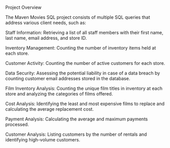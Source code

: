 Project Overview

The Maven Movies SQL project consists of multiple SQL queries that address various client needs, such as:



Staff Information: Retrieving a list of all staff members with their first name, last name, email address, and store ID.


Inventory Management: Counting the number of inventory items held at each store.


Customer Activity: Counting the number of active customers for each store.


Data Security: Assessing the potential liability in case of a data breach by counting customer email addresses stored in the database.


Film Inventory Analysis: Counting the unique film titles in inventory at each store and analyzing the categories of films offered.


Cost Analysis: Identifying the least and most expensive films to replace and calculating the average replacement cost.


Payment Analysis: Calculating the average and maximum payments processed.


Customer Analysis: Listing customers by the number of rentals and identifying high-volume customers.
